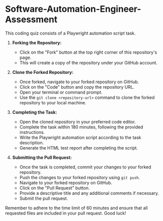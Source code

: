 # Software-Automation-Engineer-Assessment
This coding quiz consists of a Playwright automation script task.

1. **Forking the Repository:**
   - Click on the "Fork" button at the top right corner of this repository's page.
   - This will create a copy of the repository under your GitHub account.

2. **Clone the Forked Repository:**
   - Once forked, navigate to your forked repository on GitHub.
   - Click on the "Code" button and copy the repository URL.
   - Open your terminal or command prompt.
   - Use the `git clone <repository-url>` command to clone the forked repository to your local machine.

3. **Completing the Task:**
   - Open the cloned repository in your preferred code editor.
   - Complete the task within 180 minutes, following the provided instructions.
   - Write the Playwright automation script according to the task description.
   - Generate the HTML test report after completing the script.

4. **Submitting the Pull Request:**
   - Once the task is completed, commit your changes to your forked repository.
   - Push the changes to your forked repository using `git push`.
   - Navigate to your forked repository on GitHub.
   - Click on the "Pull Request" button.
   - Provide a descriptive title and any additional comments if necessary.
   - Submit the pull request.

Remember to adhere to the time limit of 60 minutes and ensure that all requested files are included in your pull request. Good luck!
